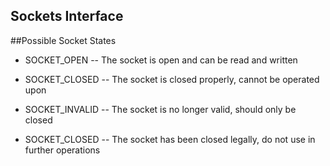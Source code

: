 Sockets Interface
-----

##Possible Socket States
- SOCKET_OPEN
-- The socket is open and can be read and written

- SOCKET_CLOSED
-- The socket is closed properly, cannot be operated upon

- SOCKET_INVALID
-- The socket is no longer valid, should only be closed

- SOCKET_CLOSED
-- The socket has been closed legally, do not use in further operations

